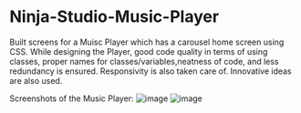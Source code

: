 # Ninja-Studio-Music-Player
 Built screens for a Muisc Player which has a carousel home screen using CSS. While designing the Player, good code quality in terms of using classes, proper names for classes/variables,neatness of code, and less redundancy is ensured. Responsivity is also taken care of. Innovative ideas are also used.
 
 Screenshots of the Music Player:
 ![image](https://github.com/user-attachments/assets/723d0338-68a4-4f29-94de-35ed7ce13eb5)
 ![image](https://github.com/user-attachments/assets/81e6ee6e-feba-4e82-8d26-32cc7e8a53f1)
 


